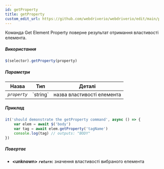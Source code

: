 ```yaml
---
id: getProperty
title: getProperty
custom_edit_url: https://github.com/webdriverio/webdriverio/edit/main/packages/webdriverio/src/commands/element/getProperty.ts
---
```


Команда Get Element Property поверне результат отримання властивості елемента.

##### Використання

```js
$(selector).getProperty(property)
```

##### Параметри

<table>
  <thead>
    <tr>
      <th>Назва</th><th>Тип</th><th>Деталі</th>
    </tr>
  </thead>
  <tbody>
    <tr>
      <td><code><var>property</var></code></td>
      <td>`string`</td>
      <td>назва властивості елемента</td>
    </tr>
  </tbody>
</table>

##### Приклад

```js title="getProperty.js"
it('should demonstrate the getProperty command', async () => {
    var elem = await $('body')
    var tag = await elem.getProperty('tagName')
    console.log(tag) // outputs: "BODY"
})
```

##### Повертає

- **&lt;unknown&gt;**
            **<code><var>return</var></code>:** значення властивості вибраного елемента